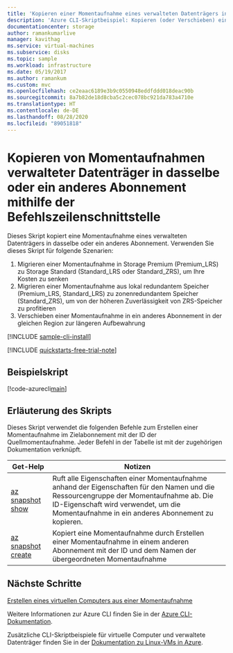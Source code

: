 ```yaml
---
title: 'Kopieren einer Momentaufnahme eines verwalteten Datenträgers in ein Abonnement: CLI-Beispiel'
description: 'Azure CLI-Skriptbeispiel: Kopieren (oder Verschieben) einer Momentaufnahme eines verwalteten Datenträgers in dasselbe oder ein anderes Abonnement mithilfe der Befehlszeilenschnittstelle'
documentationcenter: storage
author: ramankumarlive
manager: kavithag
ms.service: virtual-machines
ms.subservice: disks
ms.topic: sample
ms.workload: infrastructure
ms.date: 05/19/2017
ms.author: ramankum
ms.custom: mvc
ms.openlocfilehash: ce2eaac6189e3b9c0550948eddfddd018deac90b
ms.sourcegitcommit: 8a7b82de18d8cba5c2cec078bc921da783a4710e
ms.translationtype: HT
ms.contentlocale: de-DE
ms.lasthandoff: 08/28/2020
ms.locfileid: "89051818"
---
```

# <a name="copy-snapshot-of-a-managed-disk-to-same-or-different-subscription-with-cli"></a>Kopieren von Momentaufnahmen verwalteter Datenträger in dasselbe oder ein anderes Abonnement mithilfe der Befehlszeilenschnittstelle

Dieses Skript kopiert eine Momentaufnahme eines verwalteten Datenträgers in dasselbe oder ein anderes Abonnement. Verwenden Sie dieses Skript für folgende Szenarien:

1. Migrieren einer Momentaufnahme in Storage Premium (Premium_LRS) zu Storage Standard (Standard_LRS oder Standard_ZRS), um Ihre Kosten zu senken
1. Migrieren einer Momentaufnahme aus lokal redundantem Speicher (Premium_LRS, Standard_LRS) zu zonenredundantem Speicher (Standard_ZRS), um von der höheren Zuverlässigkeit von ZRS-Speicher zu profitieren
1. Verschieben einer Momentaufnahme in ein anderes Abonnement in der gleichen Region zur längeren Aufbewahrung

[!INCLUDE [sample-cli-install](../../../includes/sample-cli-install.md)]

[!INCLUDE [quickstarts-free-trial-note](../../../includes/quickstarts-free-trial-note.md)]

## <a name="sample-script"></a>Beispielskript

[!code-azurecli[main](../../../cli_scripts/virtual-machine/copy-snapshot-to-same-or-different-subscription/copy-snapshot-to-same-or-different-subscription.sh "Copy snapshot")]


## <a name="script-explanation"></a>Erläuterung des Skripts

Dieses Skript verwendet die folgenden Befehle zum Erstellen einer Momentaufnahme im Zielabonnement mit der ID der Quellmomentaufnahme. Jeder Befehl in der Tabelle ist mit der zugehörigen Dokumentation verknüpft.

| Get-Help | Notizen |
|---|---|
| [az snapshot show](/cli/azure/snapshot) | Ruft alle Eigenschaften einer Momentaufnahme anhand der Eigenschaften für den Namen und die Ressourcengruppe der Momentaufnahme ab. Die ID-Eigenschaft wird verwendet, um die Momentaufnahme in ein anderes Abonnement zu kopieren.  |
| [az snapshot create](/cli/azure/snapshot) | Kopiert eine Momentaufnahme durch Erstellen einer Momentaufnahme in einem anderen Abonnement mit der ID und dem Namen der übergeordneten Momentaufnahme  |

## <a name="next-steps"></a>Nächste Schritte

[Erstellen eines virtuellen Computers aus einer Momentaufnahme](./virtual-machines-linux-cli-sample-create-vm-from-snapshot.md?toc=%2fazure%2fvirtual-machines%2flinux%2ftoc.json)

Weitere Informationen zur Azure CLI finden Sie in der [Azure CLI-Dokumentation](/cli/azure).

Zusätzliche CLI-Skriptbeispiele für virtuelle Computer und verwaltete Datenträger finden Sie in der [Dokumentation zu Linux-VMs in Azure](../linux/cli-samples.md?toc=%2fazure%2fvirtual-machines%2flinux%2ftoc.json).
